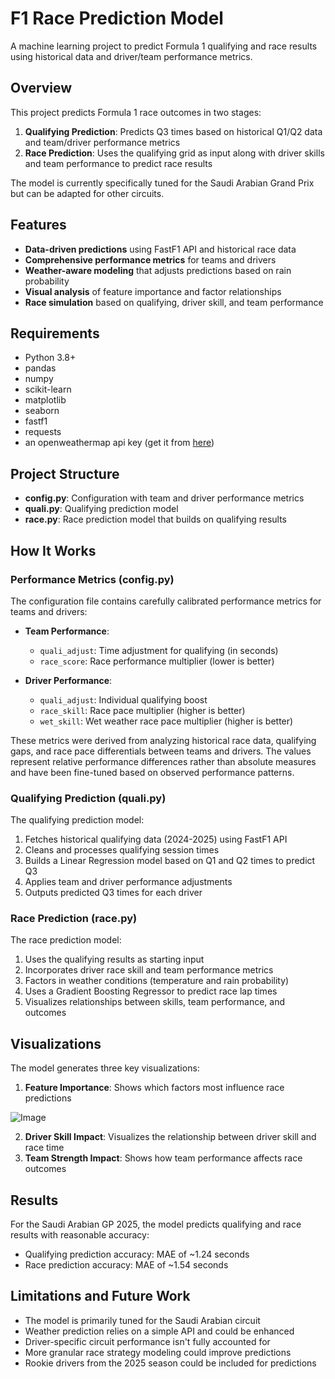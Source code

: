 # F1 Race Prediction Model

A machine learning project to predict Formula 1 qualifying and race results using historical data and driver/team performance metrics.

## Overview

This project predicts Formula 1 race outcomes in two stages:
1. **Qualifying Prediction**: Predicts Q3 times based on historical Q1/Q2 data and team/driver performance metrics
2. **Race Prediction**: Uses the qualifying grid as input along with driver skills and team performance to predict race results

The model is currently specifically tuned for the Saudi Arabian Grand Prix but can be adapted for other circuits.

## Features

- **Data-driven predictions** using FastF1 API and historical race data
- **Comprehensive performance metrics** for teams and drivers
- **Weather-aware modeling** that adjusts predictions based on rain probability
- **Visual analysis** of feature importance and factor relationships
- **Race simulation** based on qualifying, driver skill, and team performance

## Requirements

- Python 3.8+
- pandas
- numpy
- scikit-learn
- matplotlib
- seaborn
- fastf1
- requests
- an openweathermap api key (get it from [here](https://openweathermap.org/api))

## Project Structure

- **config.py**: Configuration with team and driver performance metrics
- **quali.py**: Qualifying prediction model
- **race.py**: Race prediction model that builds on qualifying results

## How It Works

### Performance Metrics (config.py)

The configuration file contains carefully calibrated performance metrics for teams and drivers:

- **Team Performance**:
  - `quali_adjust`: Time adjustment for qualifying (in seconds)
  - `race_score`: Race performance multiplier (lower is better)

- **Driver Performance**:
  - `quali_adjust`: Individual qualifying boost
  - `race_skill`: Race pace multiplier (higher is better)
  - `wet_skill`: Wet weather race pace multiplier (higher is better)

These metrics were derived from analyzing historical race data, qualifying gaps, and race pace differentials between teams and drivers. The values represent relative performance differences rather than absolute measures and have been fine-tuned based on observed performance patterns.

### Qualifying Prediction (quali.py)

The qualifying prediction model:

1. Fetches historical qualifying data (2024-2025) using FastF1 API
2. Cleans and processes qualifying session times
3. Builds a Linear Regression model based on Q1 and Q2 times to predict Q3
4. Applies team and driver performance adjustments
5. Outputs predicted Q3 times for each driver

### Race Prediction (race.py)

The race prediction model:

1. Uses the qualifying results as starting input
2. Incorporates driver race skill and team performance metrics
3. Factors in weather conditions (temperature and rain probability)
4. Uses a Gradient Boosting Regressor to predict race lap times
5. Visualizes relationships between skills, team performance, and outcomes

## Visualizations

The model generates three key visualizations:

1. **Feature Importance**: Shows which factors most influence race predictions
   
![Image](https://github.com/user-attachments/assets/6273901c-bcad-486f-9517-9ff757ef5d80)
  
2. **Driver Skill Impact**: Visualizes the relationship between driver skill and race time
3. **Team Strength Impact**: Shows how team performance affects race outcomes

## Results

For the Saudi Arabian GP 2025, the model predicts qualifying and race results with reasonable accuracy:

- Qualifying prediction accuracy: MAE of ~1.24 seconds
- Race prediction accuracy: MAE of ~1.54 seconds

## Limitations and Future Work

- The model is primarily tuned for the Saudi Arabian circuit
- Weather prediction relies on a simple API and could be enhanced
- Driver-specific circuit performance isn't fully accounted for
- More granular race strategy modeling could improve predictions
- Rookie drivers from the 2025 season could be included for predictions
